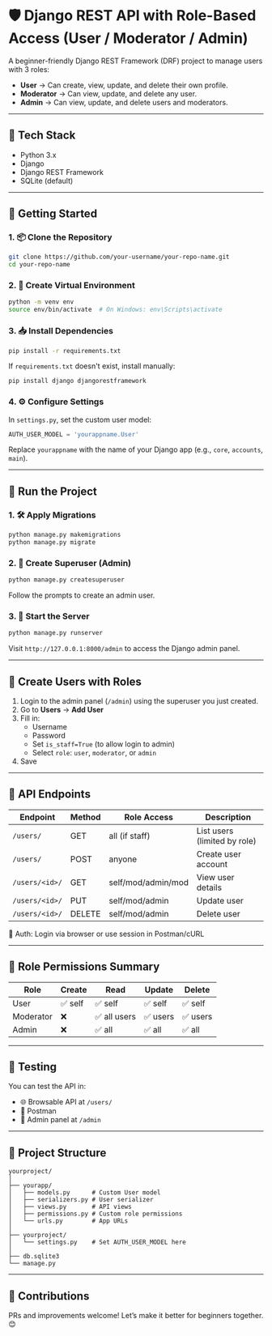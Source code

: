 
# 🛡️ Django REST API with Role-Based Access (User / Moderator / Admin)

A beginner-friendly Django REST Framework (DRF) project to manage users with 3 roles:

- **User** → Can create, view, update, and delete their own profile.
- **Moderator** → Can view, update, and delete any user.
- **Admin** → Can view, update, and delete users and moderators.

---

## 🧰 Tech Stack

- Python 3.x
- Django
- Django REST Framework
- SQLite (default)

---

## 🚀 Getting Started

### 1. 📦 Clone the Repository

```bash
git clone https://github.com/your-username/your-repo-name.git
cd your-repo-name
```

### 2. 🐍 Create Virtual Environment

```bash
python -m venv env
source env/bin/activate  # On Windows: env\Scripts\activate
```

### 3. 📥 Install Dependencies

```bash
pip install -r requirements.txt
```

If `requirements.txt` doesn't exist, install manually:

```bash
pip install django djangorestframework
```

### 4. ⚙️ Configure Settings

In `settings.py`, set the custom user model:

```python
AUTH_USER_MODEL = 'yourappname.User'
```

Replace `yourappname` with the name of your Django app (e.g., `core`, `accounts`, `main`).

---

## 🧪 Run the Project

### 1. 🛠️ Apply Migrations

```bash
python manage.py makemigrations
python manage.py migrate
```

### 2. 👤 Create Superuser (Admin)

```bash
python manage.py createsuperuser
```

Follow the prompts to create an admin user.

### 3. 🏁 Start the Server

```bash
python manage.py runserver
```

Visit `http://127.0.0.1:8000/admin` to access the Django admin panel.

---

## 👥 Create Users with Roles

1. Login to the admin panel (`/admin`) using the superuser you just created.
2. Go to **Users** → **Add User**
3. Fill in:
   - Username
   - Password
   - Set `is_staff=True` (to allow login to admin)
   - Select `role`: `user`, `moderator`, or `admin`
4. Save

---

## 📡 API Endpoints

| Endpoint        | Method | Role Access           | Description                  |
|-----------------|--------|------------------------|------------------------------|
| `/users/`       | GET    | all (if staff)         | List users (limited by role) |
| `/users/`       | POST   | anyone                 | Create user account          |
| `/users/<id>/`  | GET    | self/mod/admin/mod     | View user details            |
| `/users/<id>/`  | PUT    | self/mod/admin         | Update user                  |
| `/users/<id>/`  | DELETE | self/mod/admin         | Delete user                  |

🔐 Auth: Login via browser or use session in Postman/cURL

---

## 🔑 Role Permissions Summary

| Role      | Create | Read | Update | Delete |
|-----------|--------|------|--------|--------|
| User      | ✅ self | ✅ self | ✅ self | ✅ self |
| Moderator | ❌     | ✅ all users | ✅ users | ✅ users |
| Admin     | ❌     | ✅ all | ✅ all | ✅ all |

---

## 🧪 Testing

You can test the API in:
- 🌐 Browsable API at `/users/`
- 🧪 Postman
- 🔐 Admin panel at `/admin`

---

## 📂 Project Structure

```
yourproject/
│
├── yourapp/
│   ├── models.py      # Custom User model
│   ├── serializers.py # User serializer
│   ├── views.py       # API views
│   ├── permissions.py # Custom role permissions
│   └── urls.py        # App URLs
│
├── yourproject/
│   └── settings.py    # Set AUTH_USER_MODEL here
│
├── db.sqlite3
└── manage.py
```

---

## 🤝 Contributions

PRs and improvements welcome! Let’s make it better for beginners together. 😊
